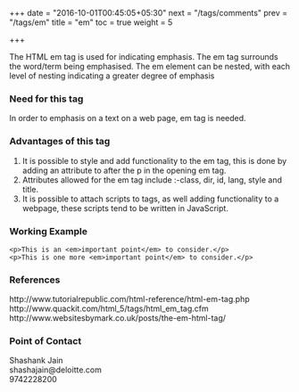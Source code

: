 +++
date = "2016-10-01T00:45:05+05:30"
next = "/tags/comments"
prev = "/tags/em"
title = "em"
toc = true
weight = 5

+++

The HTML em tag is used for indicating emphasis. The em tag surrounds the word/term being emphasised. The em element can be nested, with each level of nesting indicating a greater degree of emphasis

<h3>Need for this tag</h3>
In order to emphasis on a text on a web page, em tag is needed.

<h3>Advantages of this tag</h3>
<ol>
  <li>It is possible to style and add functionality to the em tag, this is done by adding an attribute to after the p in the opening em tag.</li>
  <li>Attributes allowed for the em tag include :-class, dir, id, lang, style and title.</li>
  <li>It is possible to attach scripts to tags, as well adding functionality to a webpage, these scripts tend to be written in JavaScript.</li>
</ol>

<h3>Working Example</h3>

    <p>This is an <em>important point</em> to consider.</p>
    <p>This is one more <em>important point</em> to consider.</p>

<h3>References</h3>
http://www.tutorialrepublic.com/html-reference/html-em-tag.php
<br>
http://www.quackit.com/html_5/tags/html_em_tag.cfm
<br>
http://www.websitesbymark.co.uk/posts/the-em-html-tag/
<h3>Point of Contact</h3>
Shashank Jain <br>
shashajain@deloitte.com <br>
9742228200

